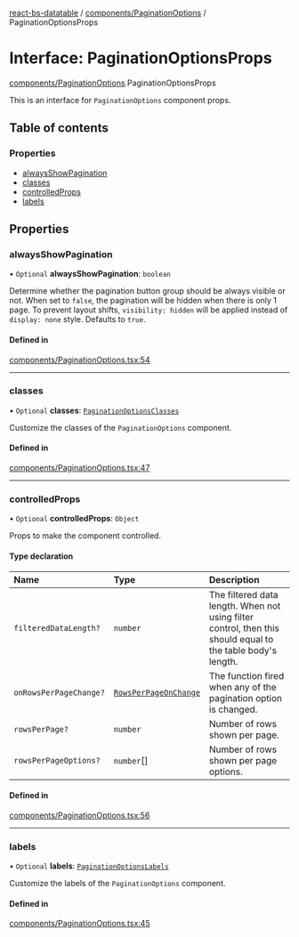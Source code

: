 [react-bs-datatable](../README.md) / [components/PaginationOptions](../modules/components_PaginationOptions.md) / PaginationOptionsProps

# Interface: PaginationOptionsProps

[components/PaginationOptions](../modules/components_PaginationOptions.md).PaginationOptionsProps

This is an interface for `PaginationOptions` component props.

## Table of contents

### Properties

- [alwaysShowPagination](components_PaginationOptions.PaginationOptionsProps.md#alwaysshowpagination)
- [classes](components_PaginationOptions.PaginationOptionsProps.md#classes)
- [controlledProps](components_PaginationOptions.PaginationOptionsProps.md#controlledprops)
- [labels](components_PaginationOptions.PaginationOptionsProps.md#labels)

## Properties

### alwaysShowPagination

• `Optional` **alwaysShowPagination**: `boolean`

Determine whether the pagination button group should be always visible or not.
When set to `false`, the pagination will be hidden when there is only 1 page.
To prevent layout shifts, `visibility: hidden` will be applied instead of
`display: none` style. Defaults to `true`.

#### Defined in

[components/PaginationOptions.tsx:54](https://github.com/imballinst/react-bs-datatable/blob/master/src/components/PaginationOptions.tsx#L54)

___

### classes

• `Optional` **classes**: [`PaginationOptionsClasses`](components_PaginationOptions.PaginationOptionsClasses.md)

Customize the classes of the `PaginationOptions` component.

#### Defined in

[components/PaginationOptions.tsx:47](https://github.com/imballinst/react-bs-datatable/blob/master/src/components/PaginationOptions.tsx#L47)

___

### controlledProps

• `Optional` **controlledProps**: `Object`

Props to make the component controlled.

#### Type declaration

| Name | Type | Description |
| :------ | :------ | :------ |
| `filteredDataLength?` | `number` | The filtered data length. When not using filter control, then this should equal to the table body's length. |
| `onRowsPerPageChange?` | [`RowsPerPageOnChange`](../modules/helpers_types.md#rowsperpageonchange) | The function fired when any of the pagination option is changed. |
| `rowsPerPage?` | `number` | Number of rows shown per page. |
| `rowsPerPageOptions?` | `number`[] | Number of rows shown per page options. |

#### Defined in

[components/PaginationOptions.tsx:56](https://github.com/imballinst/react-bs-datatable/blob/master/src/components/PaginationOptions.tsx#L56)

___

### labels

• `Optional` **labels**: [`PaginationOptionsLabels`](components_PaginationOptions.PaginationOptionsLabels.md)

Customize the labels of the `PaginationOptions` component.

#### Defined in

[components/PaginationOptions.tsx:45](https://github.com/imballinst/react-bs-datatable/blob/master/src/components/PaginationOptions.tsx#L45)
